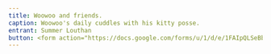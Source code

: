 ```yaml
---
title: Woowoo and friends.
caption: Woowoo's daily cuddles with his kitty posse.
entrant: Summer Louthan
button: <form action="https://docs.google.com/forms/u/1/d/e/1FAIpQLSeBblQMqbBMeuApn2iPdutPu_wvMXp7h9YlIcRDEgHzWuKEQw/formResponse" method="post"><div class="form-element"></div><span>Votes</span><input type="text" name="entry.2108215274" required placeholder="$"></br><span>Email</span><input type="text" name="entry.882766101" required><button type="submit" name="button">Cast Votes</button></form>
---
```

